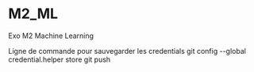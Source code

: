 # M2_ML
Exo M2 Machine Learning

Ligne de commande pour sauvegarder les credentials
git config --global credential.helper store
git push


